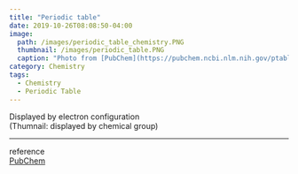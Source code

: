```yaml
---
title: "Periodic table"
date: 2019-10-26T08:08:50-04:00
image: 
  path: /images/periodic_table_chemistry.PNG
  thumbnail: /images/periodic_table.PNG
  caption: "Photo from [PubChem](https://pubchem.ncbi.nlm.nih.gov/ptable/)"
category: Chemistry
tags:
  - Chemistry
  - Periodic Table
---
```


Displayed by electron configuration  
(Thumnail: displayed by chemical group)  

---
reference  
[PubChem](https://pubchem.ncbi.nlm.nih.gov/ptable/#property=GroupBlock)
